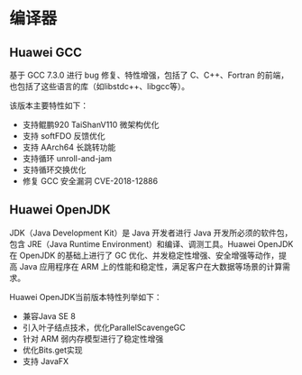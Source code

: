 # 编译器<a name="ZH-CN_TOPIC_0186853090"></a>

## Huawei GCC<a name="section814135792710"></a>

基于 GCC 7.3.0 进行 bug 修复、特性增强，包括了 C、C++、Fortran 的前端，也包括了这些语言的库（如libstdc++、libgcc等）。

该版本主要特性如下：

-   支持鲲鹏920 TaiShanV110 微架构优化
-   支持 softFDO 反馈优化
-   支持 AArch64 长跳转功能
-   支持循环 unroll-and-jam
-   支持循环交换优化
-   修复 GCC 安全漏洞 CVE-2018-12886

## Huawei OpenJDK<a name="section2068511112811"></a>

JDK（Java Development Kit）是 Java 开发者进行 Java 开发所必须的软件包，包含 JRE（Java Runtime Environment）和编译、调测工具。Huawei OpenJDK 在 OpenJDK 的基础上进行了 GC 优化、并发稳定性增强、安全增强等动作，提高 Java 应用程序在 ARM 上的性能和稳定性，满足客户在大数据等场景的计算需求。

Huawei OpenJDK当前版本特性列举如下：

-   兼容Java SE 8
-   引入叶子结点技术，优化ParallelScavengeGC
-   针对 ARM 弱内存模型进行了稳定性增强
-   优化Bits.get实现
-   支持 JavaFX

